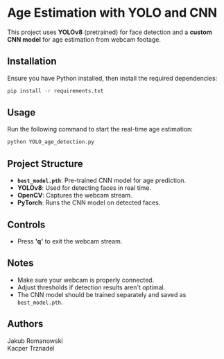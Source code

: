# Age Estimation with YOLO and CNN

This project uses **YOLOv8** (pretrained) for face detection and a **custom CNN model** for age estimation from webcam footage.

## Installation
Ensure you have Python installed, then install the required dependencies:

```bash
pip install -r requirements.txt
```

## Usage
Run the following command to start the real-time age estimation:

```bash
python YOLO_age_detection.py
```

## Project Structure
- **`best_model.pth`**: Pre-trained CNN model for age prediction.
- **YOLOv8**: Used for detecting faces in real time.
- **OpenCV**: Captures the webcam stream.
- **PyTorch**: Runs the CNN model on detected faces.

## Controls
- Press **'q'** to exit the webcam stream.

## Notes
- Make sure your webcam is properly connected.
- Adjust thresholds if detection results aren't optimal.
- The CNN model should be trained separately and saved as `best_model.pth`.

## Authors
Jakub Romanowski  
Kacper Trznadel

